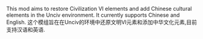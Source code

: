 This mod aims to restore Civilization VI elements and add Chinese cultural elements in the Unciv environment. It currently supports Chinese and English.
这个模组旨在在Unciv的环境中还原文明VI元素和添加中华文化元素,目前支持汉语和英语.
